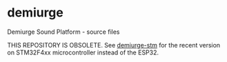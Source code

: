 # demiurge
Demiurge Sound Platform - source files

THIS REPOSITORY IS OBSOLETE. See [demiurge-stm](https://github.com/AwesomeAudioApparatus/demiurge-stm) for the recent version on STM32F4xx microcontroller instead of the ESP32.
